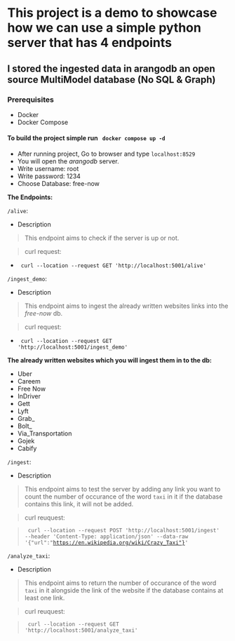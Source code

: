 # This project is a demo to showcase how we can use a simple python server that has 4 endpoints

## I stored the ingested data in arangodb an open source MultiModel database (No SQL & Graph)

### Prerequisites
- Docker
- Docker Compose


#### To build the project simple run <code> docker compose up -d </code>

- After running project, Go to browser and type `localhost:8529`
- You will open the *arangodb* server.
- Write username: root
- Write password: 1234
- Choose Database: free-now


**The Endpoints:**

`/alive`:

- Description
> This endpoint aims to check if the server is up or not.

> curl request:

- <code> curl --location --request GET 'http://localhost:5001/alive' </code>


`/ingest_demo`:
- Description
> This endpoint aims to ingest the already written websites links into the *free-now* db.

> curl request:

- <code> curl --location --request GET 'http://localhost:5001/ingest_demo' </code>


**The already written websites which you will ingest them in to the db:**
- Uber
- Careem
- Free Now
- InDriver
- Gett
- Lyft
- Grab_
- Bolt_
- Via_Transportation
- Gojek
- Cabify



`/ingest`:
- Description
> This endpoint aims to test the server by adding any link you want to count the number of occurance of the word `taxi` in it if the database contains this link, it will not be added.

> curl reuquest:

> <code> curl --location --request POST 'http://localhost:5001/ingest' --header 'Content-Type: application/json' --data-raw '{"url":"https://en.wikipedia.org/wiki/Crazy_Taxi"}' </code>



`/analyze_taxi`:
- Description
> This endpoint aims to return the number of occurance of the word `taxi` in it alongside the link of the website if the database contains at least one link.

> curl reuquest:

> <code> curl --location --request GET 'http://localhost:5001/analyze_taxi'</code>




